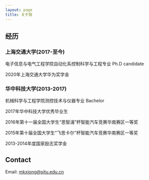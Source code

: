 ```yaml
---
layout: page
title: 关于我
---
```


## 经历

### 上海交通大学(2017-至今)

电子信息与电气工程学院自动化系控制科学与工程专业 Ph.D candidate 

2020年上海交通大学华为奖学金

### 华中科技大学(2013-2017)

机械科学与工程学院测控技术与仪器专业 Bachelor

2017年华中科技大学优秀毕业生

2016年第十一届全国大学生“恩智浦”杯智能汽车竞赛华南赛区一等奖

2015年第十届全国大学生“飞思卡尔”杯智能汽车竞赛华南赛区一等奖

2013-2014年度国家励志奖学金

## Contact

Email: mkxiong@sjtu.edu.cn
